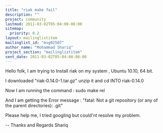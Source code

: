 ```yaml
---
title: "riak make fail"
description: ""
project: community
lastmod: 2011-03-02T05:04:00-08:00
sitemap:
  priority: 0.2
layout: mailinglistitem
mailinglist_id: "msg02507"
author_name: "Mohammad Shariq"
project_section: "mailinglistitem"
sent_date: 2011-03-02T05:04:00-08:00
---
```



Hello folk,
I am trying to Install riak on my system , Ubuntu 10.10, 64 bit.

I downloaded "riak-0.14.0-1.tar.gz"
unzip it and cd INTO riak-0.14.0

Now I am running the command : sudo make rel

And I am getting the Error message : "fatal: Not a git repository (or
any of the parent directories): .git"

Please help me, I tried googling but could'nt resolve my problem.


-- 
Thanks and Regards
Shariq

